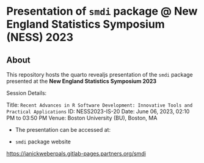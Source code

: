 # Presentation of `smdi` package @ **New England Statistics Symposium (NESS) 2023**

## About

This repository hosts the quarto revealjs presentation of the `smdi` package presented at the **New England Statistics Symposium 2023**

Session Details:

Title: `Recent Advances in R Software Development: Innovative Tools and Practical Applications`
ID: NESS2023-IS-20
Date: June 06, 2023, 02:10 PM to 03:50 PM
Venue: Boston University (BU), Boston, MA

- The presentation can be accessed at:

- `smdi` package website

https://janickweberpals.gitlab-pages.partners.org/smdi